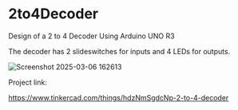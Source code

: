 # 2to4Decoder
Design of a 2 to 4 Decoder Using Arduino UNO R3

The decoder has 2 slideswitches for inputs and 4 LEDs for outputs.

![Screenshot 2025-03-06 162613](https://github.com/user-attachments/assets/bfbaa7c9-c62e-4abc-99ac-87f7a97780c4)

Project link:

https://www.tinkercad.com/things/hdzNmSgdcNp-2-to-4-decoder
